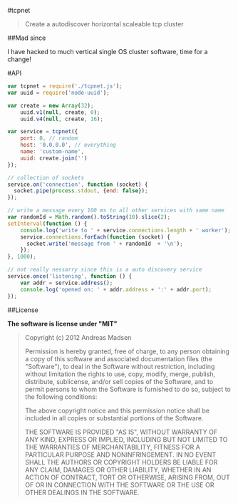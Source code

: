 #tcpnet

> Create a autodiscover horizontal scaleable tcp cluster

##Mad since

I have hacked to much vertical single OS cluster software, time for a change!

#API

```javascript
var tcpnet = require('./tcpnet.js');
var uuid = require('node-uuid');

var create = new Array(32);
    uuid.v1(null, create, 0);
    uuid.v4(null, create, 16);

var service = tcpnet({
    port: 0, // random
    host: '0.0.0.0', // everything
    name: 'custom-name',
    uuid: create.join('')
});

// collection of sockets
service.on('connection', function (socket) {
  socket.pipe(process.stdout, {end: false});
});

// write a message every 100 ms to all other services with same name
var randomId = Math.random().toString(10).slice(2);
setInterval(function () {
    console.log('write to ' + service.connections.length + ' worker');
    service.connections.forEach(function (socket) {
      socket.write('message from ' + randomId  + '\n');
    });
}, 1000);

// not really nessarry since this is a auto discovery service
service.once('listening', function () {
    var addr = service.address();
    console.log('opened on: ' + addr.address + ':' + addr.port);
});
```

##License

**The software is license under "MIT"**

> Copyright (c) 2012 Andreas Madsen
>
> Permission is hereby granted, free of charge, to any person obtaining a copy
> of this software and associated documentation files (the "Software"), to deal
> in the Software without restriction, including without limitation the rights
> to use, copy, modify, merge, publish, distribute, sublicense, and/or sell
> copies of the Software, and to permit persons to whom the Software is
> furnished to do so, subject to the following conditions:
>
> The above copyright notice and this permission notice shall be included in
> all copies or substantial portions of the Software.
>
> THE SOFTWARE IS PROVIDED "AS IS", WITHOUT WARRANTY OF ANY KIND, EXPRESS OR
> IMPLIED, INCLUDING BUT NOT LIMITED TO THE WARRANTIES OF MERCHANTABILITY,
> FITNESS FOR A PARTICULAR PURPOSE AND NONINFRINGEMENT. IN NO EVENT SHALL THE
> AUTHORS OR COPYRIGHT HOLDERS BE LIABLE FOR ANY CLAIM, DAMAGES OR OTHER
> LIABILITY, WHETHER IN AN ACTION OF CONTRACT, TORT OR OTHERWISE, ARISING FROM,
> OUT OF OR IN CONNECTION WITH THE SOFTWARE OR THE USE OR OTHER DEALINGS IN
> THE SOFTWARE.
